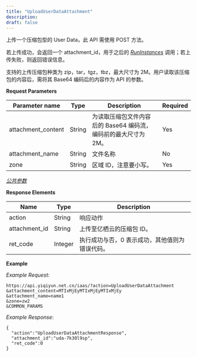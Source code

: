 ```yaml
---
title: "UploadUserDataAttachment"
description: 
draft: false
---
```




上传一个压缩包型的 User Data，此 API 需使用 POST 方法。

若上传成功，会返回一个 attachment_id，用于之后的 [_RunInstances_](../../instance/run_instances/) 调用；若上传失败，则返回错误信息。

支持的上传压缩包种类为 zip，tar，tgz，tbz，最大尺寸为 2M。用户读取该压缩包的内容后，需将其 Base64 编码后的内容作为 API 的参数。

**Request Parameters**

| Parameter name | Type | Description | Required |
| --- | --- | --- | --- |
| attachment_content | String | 为读取压缩包文件内容后的 Base64 编码流，编码前的最大尺寸为 2M。 | Yes |
| attachment_name | String | 文件名称 | No |
| zone | String | 区域 ID，注意要小写。 | Yes |

[_公共参数_](../../../parameters/)

**Response Elements**

| Name | Type | Description |
| --- | --- | --- |
| action | String | 响应动作 |
| attachment_id | String | 上传至亿栖云的压缩包 ID。 |
| ret_code | Integer | 执行成功与否，0 表示成功，其他值则为错误代码。 |

**Example**

_Example Request_:

```
https://api.yiqiyun.net.cn/iaas/?action=UploadUserDataAttachment
&attachment_content=MTIxMjEyMTIxMjEyMTIxMjEy
&attachment_name=name1
&zone=zw2
&COMMON_PARAMS
```

_Example Response_:

```
{
  "action":"UploadUserDataAttachmentResponse",
  "attachment_id":"uda-7k30l9sp",
  "ret_code":0
}
```
